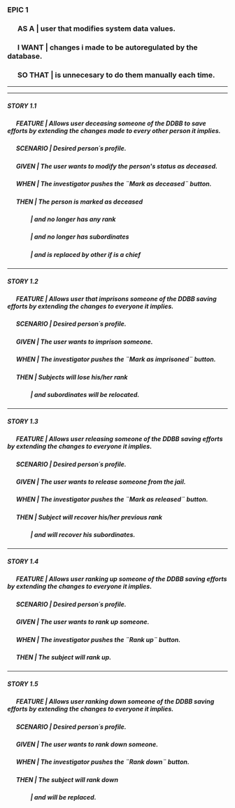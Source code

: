 ### EPIC 1  

### &nbsp; &nbsp; &nbsp; AS A | user that modifies system data values.  
 
### &nbsp; &nbsp; &nbsp; I WANT  | changes i made to be autoregulated by the database.  

### &nbsp; &nbsp; &nbsp; SO THAT  | is unnecesary to do them manually each time.  

--------------------------------------------------------------------------------
--------------------------------------------------------------------------------

##### STORY 1.1

##### &nbsp; &nbsp; &nbsp; FEATURE |  Allows user deceasing someone of the DDBB to save efforts by extending the changes made to every other person it implies.
##### &nbsp; &nbsp; &nbsp; SCENARIO | Desired person´s profile.    
##### &nbsp; &nbsp; &nbsp; GIVEN | The user wants to modify the person's status as deceased.    
##### &nbsp; &nbsp; &nbsp; WHEN | The investigator pushes the ¨Mark as deceased¨ button.
##### &nbsp; &nbsp; &nbsp; THEN | The person is marked as deceased 
##### &nbsp; &nbsp; &nbsp; &nbsp; &nbsp; &nbsp; &nbsp; &nbsp; | and no longer has any rank 
##### &nbsp; &nbsp; &nbsp; &nbsp; &nbsp; &nbsp; &nbsp; &nbsp; | and no longer has subordinates
##### &nbsp; &nbsp; &nbsp; &nbsp; &nbsp; &nbsp; &nbsp; &nbsp; | and is replaced by other if is a chief

--------------------------------------------------------------------------------
##### STORY 1.2

##### &nbsp; &nbsp; &nbsp; FEATURE |  Allows user that imprisons someone of the DDBB saving efforts by extending the changes to everyone it implies.
##### &nbsp; &nbsp; &nbsp; SCENARIO | Desired person´s profile.     
##### &nbsp; &nbsp; &nbsp; GIVEN | The user wants to imprison someone.     
##### &nbsp; &nbsp; &nbsp; WHEN | The investigator pushes the ¨Mark as imprisoned¨ button.
##### &nbsp; &nbsp; &nbsp; THEN | Subjects will lose his/her rank 
##### &nbsp; &nbsp; &nbsp; &nbsp; &nbsp; &nbsp; &nbsp; &nbsp; | and subordinates will be relocated.

--------------------------------------------------------------------------------
##### STORY 1.3

##### &nbsp; &nbsp; &nbsp; FEATURE |  Allows user releasing someone of the DDBB saving efforts by extending the changes to everyone it implies.
##### &nbsp; &nbsp; &nbsp; SCENARIO | Desired person´s profile.     
##### &nbsp; &nbsp; &nbsp; GIVEN | The user wants to release someone from the jail.  
##### &nbsp; &nbsp; &nbsp; WHEN | The investigator pushes the ¨Mark as released¨ button.
##### &nbsp; &nbsp; &nbsp; THEN | Subject will recover his/her previous rank 
##### &nbsp; &nbsp; &nbsp; &nbsp; &nbsp; &nbsp; &nbsp; &nbsp; | and will recover his subordinates.

--------------------------------------------------------------------------------
##### STORY 1.4

##### &nbsp; &nbsp; &nbsp; FEATURE |  Allows user ranking up someone of the DDBB saving efforts by extending the changes to everyone it implies.
##### &nbsp; &nbsp; &nbsp; SCENARIO | Desired person´s profile.   
##### &nbsp; &nbsp; &nbsp; GIVEN | The user wants to rank up someone.  
##### &nbsp; &nbsp; &nbsp; WHEN | The investigator pushes the ¨Rank up¨ button.
##### &nbsp; &nbsp; &nbsp; THEN | The subject will rank up.

--------------------------------------------------------------------------------
##### STORY 1.5

##### &nbsp; &nbsp; &nbsp; FEATURE |  Allows user ranking down someone of the DDBB saving efforts by extending the changes to everyone it implies.
##### &nbsp; &nbsp; &nbsp; SCENARIO | Desired person´s profile.    
##### &nbsp; &nbsp; &nbsp; GIVEN | The user wants to rank down someone.    
##### &nbsp; &nbsp; &nbsp; WHEN | The investigator pushes the ¨Rank down¨ button.
##### &nbsp; &nbsp; &nbsp; THEN | The subject will rank down 
##### &nbsp; &nbsp; &nbsp; &nbsp; &nbsp; &nbsp; &nbsp; &nbsp; | and will be replaced.
